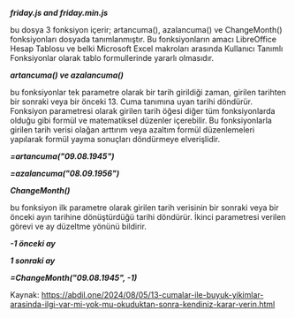 ***friday.js and friday.min.js***

bu dosya 3 fonksiyon içerir; artancuma(), azalancuma() ve ChangeMonth()
fonksiyonları dosyada tanımlanmıştır. Bu fonksiyonların amacı
LibreOffice Hesap Tablosu ve belki Microsoft Excel makroları arasında
Kullanıcı Tanımlı Fonksiyonlar olarak tablo formullerinde yararlı
olmasıdır.

***artancuma() ve azalancuma()***

bu fonksiyonlar tek parametre olarak bir tarih girildiği zaman, girilen
tarihten bir sonraki veya bir önceki 13. Cuma tanımına uyan tarihi
döndürür. Fonksiyon parametresi olarak girilen tarih öğesi diğer tüm
fonksiyonlarda olduğu gibi formül ve matematiksel düzenler içerebilir.
Bu fonksiyonlarla girilen tarih verisi olağan arttırım veya azaltım
formül düzenlemeleri yapılarak formül yayma sonuçları döndürmeye
elverişlidir.

***=artancuma("09.08.1945")***

***=azalancuma("08.09.1956")***

***ChangeMonth()***

bu fonksiyon ilk parametre olarak girilen tarih verisinin bir sonraki
veya bir önceki ayın tarihine dönüştürdüğü tarihi döndürür. İkinci
parametresi verilen görevi ve ay düzeltme yönünü bildirir.

***-1 önceki ay***

***1 sonraki ay***

***=ChangeMonth("09.08.1945", -1)***

Kaynak: https://abdil.one/2024/08/05/13-cumalar-ile-buyuk-yikimlar-arasinda-ilgi-var-mi-yok-mu-okuduktan-sonra-kendiniz-karar-verin.html
